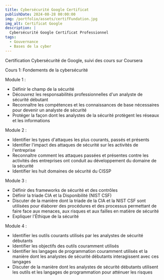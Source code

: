 ```yaml
---
title: Cybersécurité Google Certificat
publishDate: 2024-08-28 00:00:00
img: /portfolio/assets/certifFundation.jpg
img_alt: Certificat Google
description: |
  Cybersécurité Google Certificat Professionnel
tags:
  - Gouvernance
  - Bases de la cyber
---
```


Certification Cybersécurité de Google, suivi des cours sur Coursera

Cours 1: Fondements de la cybersécurité

Module 1 :

- Définir le champ de la sécurité
- Découvrez les responsabilités professionnelles d'un analyste de sécurité débutant
- Reconnaître les compétences et les connaissances de base nécessaires pour devenir un analyste de sécurité
- Protéger la façon dont les analystes de la sécurité protègent les réseaux et les informations

Module 2 :

- Identifier les types d'attaques les plus courants, passés et présents
- Identifier l'impact des attaques de sécurité sur les activités de l'entreprise
- Reconnaître comment les attaques passées et présentes contre les activités des entreprises ont conduit au développement du domaine de la sécurité
- Identifier les huit domaines de sécurité du CISSP

Module 3 :

- Définir des frameworks de sécurité et des contrôles
- Définir la triade CIA et la Disponibilité (NIST CSF)
- Discuter de la manière dont la triade de la CIA et la NIST CSF sont utilisées pour élaborer des procédures et des processus permettant de faire face aux menaces, aux risques et aux failles en matière de sécurité
- Expliquer l'Éthique de la sécurité

Module 4 :

- Identifier les outils courants utilisés par les analystes de sécurité débutants
- Identifier les objectifs des outils couramment utilisés
- Identifier les langages de programmation couramment utilisés et la manière dont les analystes de sécurité débutants interagissent avec ces langages
- Discuter de la manière dont les analystes de sécurité débutants utilisent les outils et les langages de programmation pour atténuer les risques